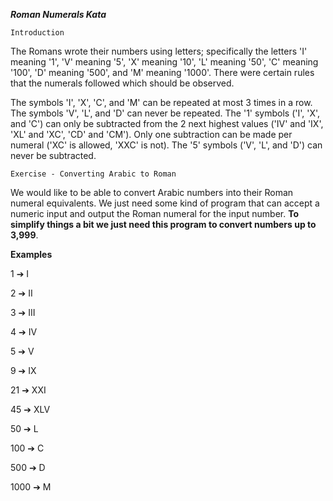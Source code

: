 _**Roman Numerals Kata**_

`Introduction`

The Romans wrote their numbers using letters; specifically the letters 'I' meaning '1', 'V' meaning '5', 'X' meaning '10', 'L' meaning '50', 'C' meaning '100', 'D' meaning '500', and 'M' meaning '1000'. There were certain rules that the numerals followed which should be observed.

The symbols 'I', 'X', 'C', and 'M' can be repeated at most 3 times in a row. The symbols 'V', 'L', and 'D' can never be repeated. The '1' symbols ('I', 'X', and 'C') can only be subtracted from the 2 next highest values ('IV' and 'IX', 'XL' and 'XC', 'CD' and 'CM'). Only one subtraction can be made per numeral ('XC' is allowed, 'XXC' is not). The '5' symbols ('V', 'L', and 'D') can never be subtracted.


`Exercise - Converting Arabic to Roman`

We would like to be able to convert Arabic numbers into their Roman numeral equivalents. We just need some kind of program that can accept a numeric input and output the Roman numeral for the input number. **To simplify things a bit we just need this program to convert numbers up to 3,999**.


**Examples**

   1 ➔ I
   
   2 ➔ II
   
   3 ➔ III
   
   4 ➔ IV
   
   5 ➔ V
   
   9 ➔ IX
   
  21 ➔ XXI
  
  45 ➔ XLV
  
  50 ➔ L
  
 100 ➔ C
 
 500 ➔ D
 
1000 ➔ M



